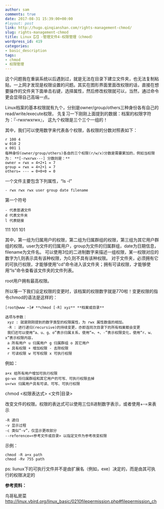 ```yaml
---
author: sam
comments: true
date: 2017-08-31 15:39:00+00:00
#layout: post
link: http://hugo.qinqianshan.com/rights-management-chmod/
slug: rights-management-chmod
title: Linux【2】-管理文件4-权限管理（chmod）
wordpress_id: 419
categories:
- basic_description
tags:
- chmod
- 权限管理
---
```


这个问题我在重装系统以后遇到过，就是无法在目录下建立文件夹，也无法复制粘贴，一上网才发现是权限设置的问题。其实在图形界面里面改权限的话，直接在想要操作的文件夹下面单击右键，选择属性，然后修改权限就可以，当然，通过命令更会显得自己高端一点。

Linux档案的基本权限就有九个，分别是owner/group/others三种身份各有自己的read/write/execute权限， 先复习一下刚刚上面提到的数据：档案的权限字符为：『-rwxrwxrwx』， 这九个权限是三个三个一组的！

<!-- more -->其中，我们可以使用数字来代表各个权限，各权限的分数对照表如下：

    r 100 4
    w 010 2
    x 001 1
    每种身份(owner/group/others)各自的三个权限(r/w/x)分数是需要累加的，例如当权限为： **[-rwxrwx---] 分数则是：**
    owner = rwx = 4+2+1 = 7
    group = rwx = 4+2+1 = 7
    others= --- = 0+0+0 = 0

一个文件主要包含下列属性，“ls -l”

    - rwx rwx rwx user group date filename

第一个符号 

    - 代表普通文件
    d 代表文件夹
    l 代表链接

111 101 101

其中，第一组为归属用户的权限，第二组为归属群组的权限，第三组为其它用户群组的权限。user为文件的归属用户，group为文件的归属群组，date为日期信息，filename为文件名。
可以使用3位的二进制数字来描述一组权限，某一权限对应的数字为1,则表示具有该种权限，为0,则不具有该种权限。
对于文件夹，必须拥有它的可执行权限，才能够使用“cd”命令进入该文件夹；拥有可读权限，才能够使用“ls”命令查看该文件夹的文件列表。

root用户拥有最高权限。

所以等一下我们设定权限的变更时，该档案的权限数字就是770啦！变更权限的指令chmod的语法是这样的：

    [root@www ~]# **chmod [-R] xyz** **档案或目录**
    
    选项与参数：
     xyz : 就是刚刚提到的数字类型的权限属性，为 rwx 属性数值的相加。
     -R : 进行递归(recursive)的持续变更，亦即连同次目录下的所有档案都会变更
     我们还可以使用“a、u、g、o”表示归属关系，使用“=、+、-”表示权限变化，使用“r、w、x”表示权限内容，
     a 所有用户 u 归属用户 g 归属群组 o 其它用户
     = 具有权限 + 增加权限 - 去除权限
     r 可读权限 w 可写权限 x 可执行权限


例如：

    a+x 给所有用户增加可执行权限
    go-wx 将归属群组和其它用户的可写、可执行权限去掉
    u=rwx 归属用户具有可读、可写、可执行权限

chmod <权限表达式> <文件|目录>

改变文件的权限。权限的表达式可以使用三位8进制数字表示，或者使用+-=来表示

    -R 递归
    -v 显示过程
    -c 类似“-v”，仅显示更改部分
    --reference=<参考文件或目录> 以指定文件为参考改变权限


示例：

    chmod -R a+x path
    chmod -Rv 755 path

ps: liunux下的可执行文件并不是由扩展名（例如，exe）决定的，而是由其可执行的权限决定的

**参考资料：**

鸟哥私房菜 http://linux.vbird.org/linux_basic/0210filepermission.php#filepermission_ch

